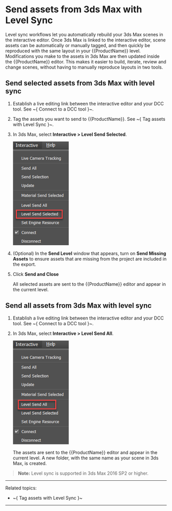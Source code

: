 # Send assets from 3ds Max with Level Sync

Level sync workflows let you automatically rebuild your 3ds Max scenes in the interactive editor. Once 3ds Max is linked to the interactive editor, scene assets can be automatically or manually tagged, and then quickly be reproduced with the same layout in your {{ProductName}} level. Modifications you make to the assets in 3ds Max are then updated inside the {{ProductName}} editor. This makes it easier to build, iterate, review and change scenes, without having to manually reproduce layouts in two tools.

## Send selected assets from 3ds Max with level sync

1.	Establish a live editing link between the interactive editor and your DCC tool. See ~{ Connect to a DCC tool }~.

2.	Tag the assets you want to send to {{ProductName}}. See ~{ Tag assets with Level Sync }~.

3.	In 3ds Max, select **Interactive > Level Send Selected**.

	![Level Send Selected](../../images/level_sync_send_selected.png)

4.	(Optional) In the **Send Level** window that appears, turn on **Send Missing Assets** to ensure assets that are missing from the project are included in the export.

5.	Click **Send and Close**

	All selected assets are sent to the {{ProductName}} editor and appear in the current level.

## Send all assets from 3ds Max with level sync

1.	Establish a live editing link between the interactive editor and your DCC tool. See ~{ Connect to a DCC tool }~.

2.	In 3ds Max, select **Interactive > Level Send All**.

	![Level Send All](../../images/level_sync_send_all.png)

	The assets are sent to the {{ProductName}} editor and appear in the current level. A new folder, with the same name as your scene in 3ds Max, is created.

>	**Note:** Level sync is supported in 3ds Max 2016 SP2 or higher.

---
Related topics:
- ~{ Tag assets with Level Sync }~
---
